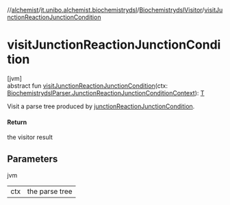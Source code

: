 //[alchemist](../../../index.md)/[it.unibo.alchemist.biochemistrydsl](../index.md)/[BiochemistrydslVisitor](index.md)/[visitJunctionReactionJunctionCondition](visit-junction-reaction-junction-condition.md)

# visitJunctionReactionJunctionCondition

[jvm]\
abstract fun [visitJunctionReactionJunctionCondition](visit-junction-reaction-junction-condition.md)(ctx: [BiochemistrydslParser.JunctionReactionJunctionConditionContext](../-biochemistrydsl-parser/-junction-reaction-junction-condition-context/index.md)): [T](../../it.unibo.alchemist.model.implementations.conditions/-neighborhood-present/index.md)

Visit a parse tree produced by [junctionReactionJunctionCondition](../-biochemistrydsl-parser/junction-reaction-junction-condition.md).

#### Return

the visitor result

## Parameters

jvm

| | |
|---|---|
| ctx | the parse tree |
